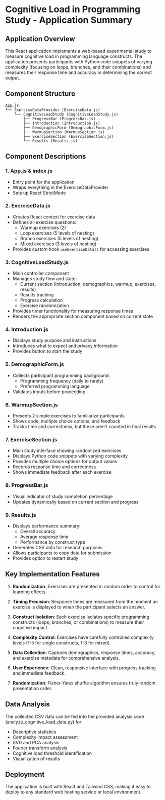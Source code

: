# Cognitive Load in Programming Study - Application Summary

## Application Overview

This React application implements a web-based experimental study to measure cognitive load in programming language constructs. The application presents participants with Python code snippets of varying complexity (focusing on loops, branches, and their combinations) and measures their response time and accuracy in determining the correct output.

## Component Structure

```
App.js
└── ExerciseDataProvider (ExerciseData.js)
    └── CognitiveLoadStudy (CognitiveLoadStudy.js)
        ├── ProgressBar (ProgressBar.js)
        ├── Introduction (Introduction.js)
        ├── DemographicForm (DemographicForm.js)
        ├── WarmupSection (WarmupSection.js)
        ├── ExerciseSection (ExerciseSection.js)
        └── Results (Results.js)
```

## Component Descriptions

### 1. App.js & index.js
- Entry point for the application
- Wraps everything in the ExerciseDataProvider
- Sets up React StrictMode

### 2. ExerciseData.js
- Creates React context for exercise data
- Defines all exercise questions:
  - Warmup exercises (2)
  - Loop exercises (5 levels of nesting)
  - Branch exercises (5 levels of nesting)
  - Mixed exercises (3 levels of nesting)
- Provides custom hook `useExerciseData()` for accessing exercises

### 3. CognitiveLoadStudy.js
- Main controller component
- Manages study flow and state:
  - Current section (introduction, demographics, warmup, exercises, results)
  - Results tracking
  - Progress calculation
  - Exercise randomization
- Provides timer functionality for measuring response times
- Renders the appropriate section component based on current state

### 4. Introduction.js
- Displays study purpose and instructions
- Introduces what to expect and privacy information
- Provides button to start the study

### 5. DemographicForm.js
- Collects participant programming background:
  - Programming frequency (daily to rarely)
  - Preferred programming language
- Validates inputs before proceeding

### 6. WarmupSection.js
- Presents 2 simple exercises to familiarize participants
- Shows code, multiple choice options, and feedback
- Tracks time and correctness, but these aren't counted in final results

### 7. ExerciseSection.js
- Main study interface showing randomized exercises
- Displays Python code snippets with varying complexity
- Provides multiple choice options for output values
- Records response time and correctness
- Shows immediate feedback after each exercise

### 8. ProgressBar.js
- Visual indicator of study completion percentage
- Updates dynamically based on current section and progress

### 9. Results.js
- Displays performance summary:
  - Overall accuracy
  - Average response time
  - Performance by construct type
- Generates CSV data for research purposes
- Allows participants to copy data for submission
- Provides option to restart study

## Key Implementation Features

1. **Randomization**: Exercises are presented in random order to control for learning effects.

2. **Timing Precision**: Response times are measured from the moment an exercise is displayed to when the participant selects an answer.

3. **Construct Isolation**: Each exercise isolates specific programming constructs (loops, branches, or combinations) to measure their cognitive impact.

4. **Complexity Control**: Exercises have carefully controlled complexity levels (1-5 for single constructs, 1-3 for mixed).

5. **Data Collection**: Captures demographics, response times, accuracy, and exercise metadata for comprehensive analysis.

6. **User Experience**: Clean, responsive interface with progress tracking and immediate feedback.

7. **Randomization**: Fisher-Yates shuffle algorithm ensures truly random presentation order.

## Data Analysis

The collected CSV data can be fed into the provided analysis code (analyze_cognitive_load_data.py) for:

- Descriptive statistics
- Complexity impact assessment
- SVD and PCA analysis
- Fourier transform analysis
- Cognitive load threshold identification
- Visualization of results

## Deployment

The application is built with React and Tailwind CSS, making it easy to deploy to any standard web hosting service or local environment.